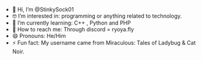 - 👋 Hi, I’m @StinkySock01
- 🤓 I’m interested in: programming or anything related to technology.
- 🏫 I’m currently learning: C++ , Python and PHP
- 📩 How to reach me: Through discord = ryoya.fly
- 😄 Pronouns: He/Him
- ⚡ Fun fact: My username came from Miraculous: Tales of Ladybug & Cat Noir.
